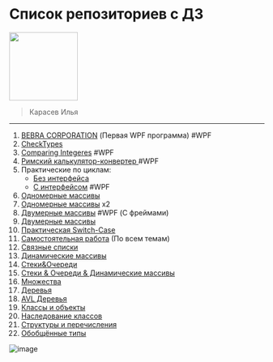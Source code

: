 # Список репозиториев с ДЗ


<img src="https://github.com/user-attachments/assets/f57852aa-b866-4a98-b1f2-5788c74bcd49" width="135" />

> Карасев Илья
---
1. [BEBRA CORPORATION](https://github.com/faermot/Homework_DPK_06_09_2024) (Первая WPF программа) #WPF
2. [CheckTypes](https://github.com/faermot/Homework_DPK_08_09_2024)
3. [Comparing Integeres](https://github.com/faermot/Homework_DPK__Comparing_Numbers) #WPF
4. [Римский калькулятор-конвертер ](https://github.com/faermot/Homework_DPK_26_09_2024) #WPF
5. Практические по циклам:
    - [Без интерфейса](https://github.com/faermot/Homework_DPK_01_10_2024_console)
    - [С интерфейсом](https://github.com/faermot/Homework_DPK_01_10_2024_wpf) #WPF 
7. [Одномерные массивы](https://github.com/faermot/Homework_DPK_04_10_2024)
8. [Одномерные массивы](https://github.com/faermot/Homework_DPK_08_10_2024) x2
9. [Двумерные массивы](https://github.com/faermot/TwoDimArraysWPFApp) #WPF (С фреймами)
10. [Двумерные массивы ](https://github.com/faermot/Homework_DPK_10_10_2024)
11. [Практическая Switch-Case ](https://github.com/faermot/Homework_26_10_blablabla)
12. [Самостоятельная работа](https://github.com/faermot/ConsoleApp15) (По всем темам)
13. [Связные списки](https://github.com/faermot/Linked-Lists-1)
14. [Динамические массивы](https://github.com/faermot/DynamicArrays1)
15. [Стеки&Очереди](https://github.com/faermot/Stacks-Queues)
16. [Стеки & Очереди & Динамические массивы](https://github.com/faermot/Homewrok_18.11)
17. [Множества](https://github.com/faermot/Sets)
18. [Деревья](https://github.com/faermot/Tree)
19. [AVL Деревья](https://github.com/DeadKumo0/AVL)
20. [Классы и объекты](https://github.com/faermot/Classes-Objects)
21. [Наследование классов](https://github.com/faermot/Class-Inheritance)
22. [Структуры и перечисления](https://github.com/faermot/Struct-Enum)
23. [Обобщённые типы](https://github.com/faermot/Generic)












![image](https://github.com/user-attachments/assets/5b324a47-1afd-4869-be5c-eace4df7990e)
